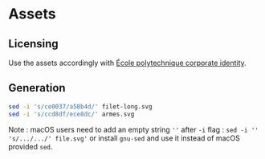 # Assets

## Licensing

Use the assets accordingly with [École polytechnique corporate identity](https://www.polytechnique.edu/en/press-room).

## Generation

```bash
sed -i 's/ce0037/a58b4d/' filet-long.svg
sed -i 's/ccd8df/ece8dc/' armes.svg
```

Note : macOS users need to add an empty string `''` after `-i` flag : `sed -i '' 's/.../.../' file.svg'` or install `gnu-sed` and use it instead of macOS provided `sed`.
